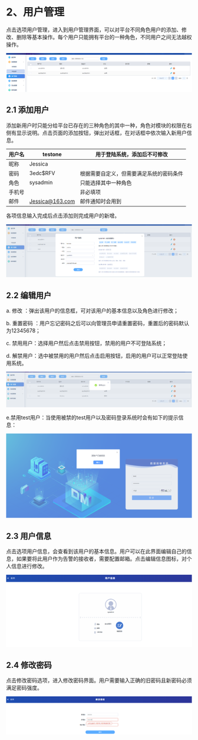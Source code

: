 # 2、用户管理

点击选项用户管理，进入到用户管理界面，可以对平台不同角色用户的添加、修改、删除等基本操作。每个用户只能拥有平台的一种角色，不同用户之间无法越权操作。

![](/images/operation/sysmanage/usermanage/usermanage_1.png)

## 2.1 添加用户

添加新用户时只能分给平台已存在的三种角色的其中一种，角色对模块的权限在右侧有显示说明。点击页面的添加按钮，弹出对话框，在对话框中依次输入新用户信息。

| 用户名 | testone                                   | 用于登陆系统，添加后不可修改             |
| ------ | ----------------------------------------- | ---------------------------------------- |
| 昵称   | Jessica                                   |                                          |
| 密码   | 3edc$RFV                                  | 根据需要自定义，但需要满足系统的密码条件 |
| 角色   | sysadmin                                  | 只能选择其中一种角色                     |
| 手机号 |                                           | 非必填项                                 |
| 邮件   | [Jessica@163.com](mailto:Jessica@163.com) | 邮件通知时会用到                         |

各项信息输入完成后点击添加则完成用户的新增。

![](/images/operation/sysmanage/usermanage/usermanage_2.png)

## 2.2 编辑用户

a. 修改 ：弹出该用户的信息框，可对该用户的基本信息以及角色进行修改；

b. 重置密码  ：用户忘记密码之后可以向管理员申请重置密码，重置后的密码默认为12345678；

c. 禁用用户：选择用户然后点击禁用按钮，禁用的用户不可登陆系统；

d. 解禁用户：选中被禁用的用户然后点击启用按钮，启用的用户可以正常登陆使用系统。

![](/images/operation/sysmanage/usermanage/usermanage_3.png)

e.禁用test用户：当使用被禁的test用户以及密码登录系统时会有如下的提示信息：

![](/images/operation/sysmanage/usermanage/usermanage_4.png)

## 2.3 用户信息

点击选项用户信息，会查看到该用户的基本信息。用户可以在此界面编辑自己的信息，如果要将此用户作为告警的接收者，需要配置邮箱。点击编辑信息图标，对个人信息进行修改。

![](/images/operation/sysmanage/usermanage/usermanage_5.png)

## 2.4 修改密码

点击修改密码选项，进入修改密码界面。用户需要输入正确的旧密码且新密码必须满足密码强度。

![](/images/operation/sysmanage/usermanage/usermanage_6.png)
